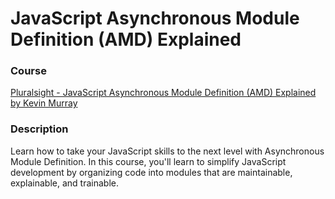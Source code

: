 # JavaScript Asynchronous Module Definition (AMD) Explained

### Course

[Pluralsight - JavaScript Asynchronous Module Definition (AMD) Explained by Kevin Murray](https://app.pluralsight.com/library/courses/javascript-asynchronous-module-definition-amd)

### Description

Learn how to take your JavaScript skills to the next level with Asynchronous Module Definition. In this course, you'll learn to simplify JavaScript development by organizing code into modules that are maintainable, explainable, and trainable.